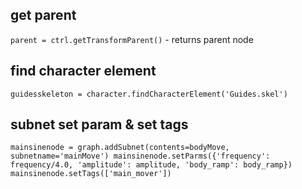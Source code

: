 ## get parent
`parent = ctrl.getTransformParent()` - returns parent node

## find character element
`guidesskeleton = character.findCharacterElement('Guides.skel')`

## subnet set param & set tags
`mainsinenode = graph.addSubnet(contents=bodyMove, subnetname='mainMove')
mainsinenode.setParms({'frequency': frequency/4.0, 'amplitude': amplitude, 'body_ramp': body_ramp})
mainsinenode.setTags(['main_mover'])`
